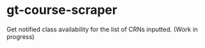 # gt-course-scraper
Get notified class availability for the list of CRNs inputted. (Work in progress)
